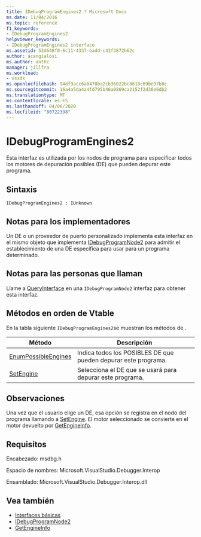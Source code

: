 ```yaml
---
title: IDebugProgramEngines2 ? Microsoft Docs
ms.date: 11/04/2016
ms.topic: reference
f1_keywords:
- IDebugProgramEngines2
helpviewer_keywords:
- IDebugProgramEngines2 interface
ms.assetid: 53d648f0-6c11-4337-badd-c43f3872b62c
author: acangialosi
ms.author: anthc
manager: jillfra
ms.workload:
- vssdk
ms.openlocfilehash: 94df9acc6a0478ba2cb36022bc8618c69be97b8c
ms.sourcegitcommit: 16a4a5da4a4fd795b46a0869ca2152f2d36e6db2
ms.translationtype: MT
ms.contentlocale: es-ES
ms.lasthandoff: 04/06/2020
ms.locfileid: "80722398"
---
```

# <a name="idebugprogramengines2"></a>IDebugProgramEngines2
Esta interfaz es utilizada por los nodos de programa para especificar todos los motores de depuración posibles (DE) que pueden depurar este programa.

## <a name="syntax"></a>Sintaxis

```
IDebugProgramEngines2 : IUnknown
```

## <a name="notes-for-implementers"></a>Notas para los implementadores
 Un DE o un proveedor de puerto personalizado implementa esta interfaz en el mismo objeto que implementa [IDebugProgramNode2](../../../extensibility/debugger/reference/idebugprogramnode2.md) para admitir el establecimiento de una DE específica para usar para un programa determinado.

## <a name="notes-for-callers"></a>Notas para las personas que llaman
 Llame a [QueryInterface](/cpp/atl/queryinterface) en una `IDebugProgramNode2` interfaz para obtener esta interfaz.

## <a name="methods-in-vtable-order"></a>Métodos en orden de Vtable
 En la tabla siguiente `IDebugProgramEngines2`se muestran los métodos de .

|Método|Descripción|
|------------|-----------------|
|[EnumPossibleEngines](../../../extensibility/debugger/reference/idebugprogramengines2-enumpossibleengines.md)|Indica todos los POSIBLES DE que pueden depurar este programa.|
|[SetEngine](../../../extensibility/debugger/reference/idebugprogramengines2-setengine.md)|Selecciona el DE que se usará para depurar este programa.|

## <a name="remarks"></a>Observaciones
 Una vez que el usuario elige un DE, esa opción se registra en el nodo del programa llamando a [SetEngine](../../../extensibility/debugger/reference/idebugprogramengines2-setengine.md). El motor seleccionado se convierte en el motor devuelto por [GetEngineInfo](../../../extensibility/debugger/reference/idebugprogramnode2-getengineinfo.md).

## <a name="requirements"></a>Requisitos
 Encabezado: msdbg.h

 Espacio de nombres: Microsoft.VisualStudio.Debugger.Interop

 Ensamblado: Microsoft.VisualStudio.Debugger.Interop.dll

## <a name="see-also"></a>Vea también
- [Interfaces básicas](../../../extensibility/debugger/reference/core-interfaces.md)
- [IDebugProgramNode2](../../../extensibility/debugger/reference/idebugprogramnode2.md)
- [GetEngineInfo](../../../extensibility/debugger/reference/idebugprogramnode2-getengineinfo.md)
